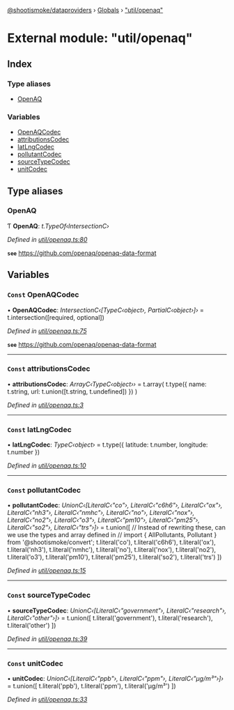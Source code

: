 [@shootismoke/dataproviders](../README.md) › [Globals](../globals.md) › ["util/openaq"](_util_openaq_.md)

# External module: "util/openaq"

## Index

### Type aliases

* [OpenAQ](_util_openaq_.md#openaq)

### Variables

* [OpenAQCodec](_util_openaq_.md#const-openaqcodec)
* [attributionsCodec](_util_openaq_.md#const-attributionscodec)
* [latLngCodec](_util_openaq_.md#const-latlngcodec)
* [pollutantCodec](_util_openaq_.md#const-pollutantcodec)
* [sourceTypeCodec](_util_openaq_.md#const-sourcetypecodec)
* [unitCodec](_util_openaq_.md#const-unitcodec)

## Type aliases

###  OpenAQ

Ƭ **OpenAQ**: *t.TypeOf‹IntersectionC›*

*Defined in [util/openaq.ts:80](https://github.com/shootismoke/common/blob/0ff5619/packages/dataproviders/src/util/openaq.ts#L80)*

**`see`** https://github.com/openaq/openaq-data-format

## Variables

### `Const` OpenAQCodec

• **OpenAQCodec**: *IntersectionC‹[TypeC‹object›, PartialC‹object›]›* =  t.intersection([required, optional])

*Defined in [util/openaq.ts:75](https://github.com/shootismoke/common/blob/0ff5619/packages/dataproviders/src/util/openaq.ts#L75)*

**`see`** https://github.com/openaq/openaq-data-format

___

### `Const` attributionsCodec

• **attributionsCodec**: *ArrayC‹TypeC‹object››* =  t.array(
  t.type({
    name: t.string,
    url: t.union([t.string, t.undefined])
  })
)

*Defined in [util/openaq.ts:3](https://github.com/shootismoke/common/blob/0ff5619/packages/dataproviders/src/util/openaq.ts#L3)*

___

### `Const` latLngCodec

• **latLngCodec**: *TypeC‹object›* =  t.type({
  latitude: t.number,
  longitude: t.number
})

*Defined in [util/openaq.ts:10](https://github.com/shootismoke/common/blob/0ff5619/packages/dataproviders/src/util/openaq.ts#L10)*

___

### `Const` pollutantCodec

• **pollutantCodec**: *UnionC‹[LiteralC‹"co"›, LiteralC‹"c6h6"›, LiteralC‹"ox"›, LiteralC‹"nh3"›, LiteralC‹"nmhc"›, LiteralC‹"no"›, LiteralC‹"nox"›, LiteralC‹"no2"›, LiteralC‹"o3"›, LiteralC‹"pm10"›, LiteralC‹"pm25"›, LiteralC‹"so2"›, LiteralC‹"trs"›]›* =  t.union([
  // Instead of rewriting these, can we use the types and array defined in
  // import { AllPollutants, Pollutant } from '@shootismoke/convert';
  t.literal('co'),
  t.literal('c6h6'),
  t.literal('ox'),
  t.literal('nh3'),
  t.literal('nmhc'),
  t.literal('no'),
  t.literal('nox'),
  t.literal('no2'),
  t.literal('o3'),
  t.literal('pm10'),
  t.literal('pm25'),
  t.literal('so2'),
  t.literal('trs')
])

*Defined in [util/openaq.ts:15](https://github.com/shootismoke/common/blob/0ff5619/packages/dataproviders/src/util/openaq.ts#L15)*

___

### `Const` sourceTypeCodec

• **sourceTypeCodec**: *UnionC‹[LiteralC‹"government"›, LiteralC‹"research"›, LiteralC‹"other"›]›* =  t.union([
  t.literal('government'),
  t.literal('research'),
  t.literal('other')
])

*Defined in [util/openaq.ts:39](https://github.com/shootismoke/common/blob/0ff5619/packages/dataproviders/src/util/openaq.ts#L39)*

___

### `Const` unitCodec

• **unitCodec**: *UnionC‹[LiteralC‹"ppb"›, LiteralC‹"ppm"›, LiteralC‹"µg/m³"›]›* =  t.union([
  t.literal('ppb'),
  t.literal('ppm'),
  t.literal('µg/m³')
])

*Defined in [util/openaq.ts:33](https://github.com/shootismoke/common/blob/0ff5619/packages/dataproviders/src/util/openaq.ts#L33)*
